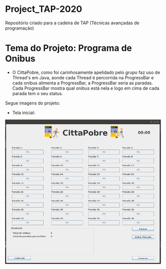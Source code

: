 # Project_TAP-2020
Repositório criado para a cadeira de TAP (Técnicas avançadas de programação)

# Tema do Projeto: Programa de Onibus
  - O CittaPobre, como foi carinhosamente apelidado pelo grupo faz uso de Thread's em Java, aonde cada Thread é percorrida na ProgressBar e cada onibus alimenta a ProgressBar, a ProgressBar seria as paradas. Cada ProgressBar mostra qual onibus está nela e logo em cima de cada parada tem o seu status.
  
Segue imagens do projeto:

  - Tela inicial:

![CittaPobre.jpeg](/imagens/CittaPobre.jpeg)